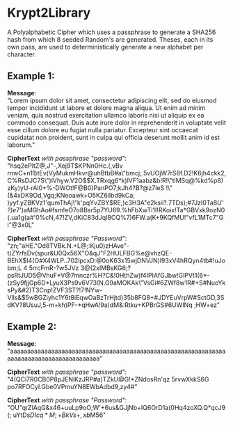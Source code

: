 # Krypt2Library
A Polyalphabetic Cipher which uses a passphrase to generate a SHA256 hash from which 8 seeded Random's are generated. Theses, each in its own pass, are used to deterministically generate a new alphabet per character.

## Example 1:  

**Message**:  
"Lorem ipsum dolor sit amet, consectetur adipiscing elit, sed do eiusmod tempor incididunt ut labore et dolore magna aliqua. Ut enim ad minim veniam, quis nostrud exercitation ullamco laboris nisi ut aliquip ex ea commodo consequat. Duis aute irure dolor in reprehenderit in voluptate velit esse cillum dolore eu fugiat nulla pariatur. Excepteur sint occaecat cupidatat non proident, sunt in culpa qui officia deserunt mollit anim id est laborum."

**CipherText** *with passphrase "password"*:  
"hsq2ePltZ@,J\"-,Xej9T$KPNn0Hc.(,vBv rnwC+n11)tEv(VyMukmHkvr@uhBtbB#a\"bmcj;.5vUOjW7rS8f.D2!K6jh4ckk2,C%RsDJC7S\")lVhyw.V2O$$X.TRxqg6*k)lVF1aabz&b!R!\"tlMSq@%kd%p8)zKy)yU-rAl0+%-DWOt!F@B0)PanPO7;kJh4?B?@z7leS !\"(&4xDK9Od,Vgq;KNeoawk+O5KZ6ilbd9kCa; )yyf.yZBKVz1'qumThAj\"k'pqYvZBY$RE;)c3H3A\"e2ksii?.7TDs);#7JzI0Ta8*U'?)e*7')aMGhAo#fsm!eO7o8Bsr5p7YU69.%hFbXwTi1I!RKoix!Ta*GBVxk9ozN0(.ua1g(a#'0%cN,47!ZV,dKiC83dJqI8CQ%7)6FW.a(K+9KQfMU!\"vfL1MTc7\"G i\"@3x0L"

**CipherText** *with passphrase "Password"*:  
"zn;\"aHE.\"Od8TVBk.N.+L@;:Kju0)zHAve\"-t)ZYrfsDv(spur&U0Qx56X\"O&qJ\"F2HULFBG%e@vhzQE-BEhX$I4(O#X4WLP..702lpcxD:@0oK63x15wjDNVJN)l93xV4hRQyn4tb#!uJobm;L 4 5rrcFmR-?w5JVz 3@(2xlMBsKG6;?psRtJUD5@VhuF*V@7mnczr%H?C&!0HthZw)f4IPIAfGJbw!GlPVt1(6*-(zSy9fjjGp6D*LyuX3Ps9v6V73(N.G9aMOKAk\"VsGi#6ZWf8w1R#+S#NuoYksPy&#2)T3Cnp!ZVF3ST?!7!NYw-Vlls&$5wBGZiyhc1Y6t8iEqwOaBzTrHjtd)35b8FQ8+#JDYEuVrpW#SctGD,3SdKV?8UsuJ,5-m+kh)PF-*qHwA!9a)dM&:Rt$ku+$KPBrGS#6UWINq ;HW+ez"

## Example 2:  

**Message**:  
"aaaaaaaaaaaaaaaaaaaaaaaaaaaaaaaaaaaaaaaaaaaaaaaaaaaaaaaaaaaaaaaaaaaaaaaaaaaaaaaaaaaaaaaaaa"

**CipherText** *with passphrase "password"*:  
"4(QCi7R0CB0P8pJENiKzJRP#a)TZkU@G!*ZNdosRn'qz 5rvwXkkS6G po7RFOCyI.Gbe0VPmuYN8EWbAdbd9,zy4#"

**CipherText** *with passphrase "Password"*:  
"OU\"qrZlAqG&x46+uuLp9oO;W'+6us&GJjNb+IQ6OrD1a(0Hq4zoXQ.Q*qcJ9(; uYtDs$DIcq*M;+BkVs+,x b$M56"
